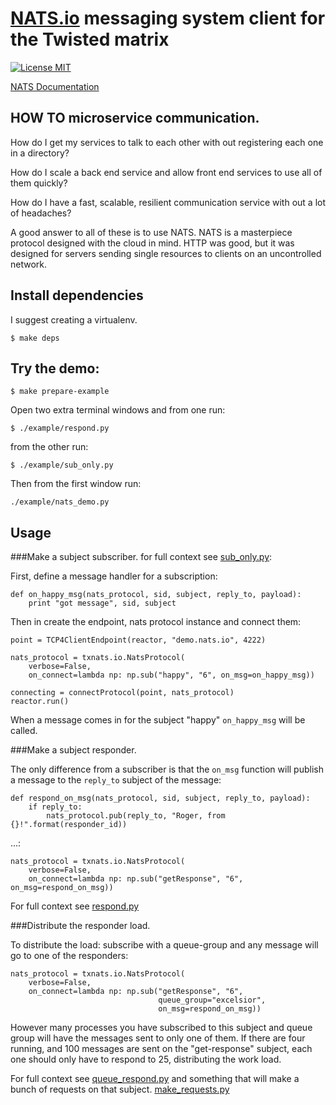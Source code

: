 # [NATS.io](http://nats.io) messaging system client for the Twisted matrix

[![License MIT](https://img.shields.io/npm/l/express.svg)](http://opensource.org/licenses/MIT)

[NATS Documentation](http://nats.io/documentation/)

## HOW TO microservice communication.

How do I get my services to talk to each other with out registering each
one in a directory?

How do I scale a back end service and allow front end services to use all of
them quickly?

How do I have a fast, scalable, resilient communication service with out a lot
of headaches?

A good answer to all of these is to use NATS.
NATS is a masterpiece protocol designed with the cloud in mind. HTTP 
was good, but it was designed for servers sending single resources to
clients on an uncontrolled network.

## Install dependencies
I suggest creating a virtualenv.

    $ make deps

## Try the demo:

    $ make prepare-example

Open two extra terminal windows and from one run:

    $ ./example/respond.py
    
from the other run:

    $ ./example/sub_only.py 
    
Then from the first window run:

    ./example/nats_demo.py

## Usage

###Make a subject subscriber. 
for full context see [sub_only.py](example/sub_only.py):

First, define a message handler for a subscription:

    def on_happy_msg(nats_protocol, sid, subject, reply_to, payload):
        print "got message", sid, subject

Then in create the endpoint, nats protocol instance and connect them:

    point = TCP4ClientEndpoint(reactor, "demo.nats.io", 4222)

    nats_protocol = txnats.io.NatsProtocol(
        verbose=False,
        on_connect=lambda np: np.sub("happy", "6", on_msg=on_happy_msg))

    connecting = connectProtocol(point, nats_protocol)
    reactor.run()

When a message comes in for the subject "happy" `on_happy_msg` will be called.

###Make a subject responder.

The only difference from a subscriber is that the `on_msg` function
will publish a message to the `reply_to` subject of the message:

    def respond_on_msg(nats_protocol, sid, subject, reply_to, payload):
        if reply_to:
            nats_protocol.pub(reply_to, "Roger, from {}!".format(responder_id))

...:

    nats_protocol = txnats.io.NatsProtocol(
        verbose=False,
        on_connect=lambda np: np.sub("getResponse", "6", on_msg=respond_on_msg))

For full context see [respond.py](example/respond.py)

###Distribute the responder load.

To distribute the load: subscribe with a queue-group
and any message will go to one of the responders:

    nats_protocol = txnats.io.NatsProtocol(
        verbose=False,
        on_connect=lambda np: np.sub("getResponse", "6", 
                                     queue_group="excelsior", 
                                     on_msg=respond_on_msg))

However many processes you have subscribed to this subject and queue group
will have the messages sent to only one of them. If there are four running,
and 100 messages are sent on the "get-response" subject, each one should 
only have to respond to 25, distributing the work load.

For full context see [queue_respond.py](example/queue_respond.py) and
something that will make a bunch of requests on that subject.
[make_requests.py](example/make_requests.py)

